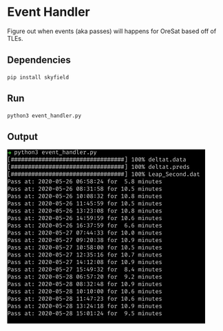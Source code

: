 # Event Handler
Figure out when events (aka passes) will happens for OreSat based off of TLEs.

## Dependencies
`pip install skyfield`

## Run
`python3 event_handler.py`

## Output
![](output.jpg)
